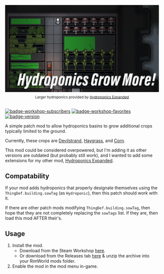 <div align="center">
    <a href="https://steamcommunity.com/sharedfiles/filedetails/?id=3005440209">
        <img src="./About/Preview.png" alt="Hydroponics Grow More">
    </a>
    <br>
    <sub>
        Larger hydroponics provided by <a href="https://github.com/Xevion/RimWorld-Hydroponics-Expanded">Hydroponics Expanded</a>
    </sub>
</div>
<br>

[![badge-workshop-subscribers]][workshop-hydroponics-grow-more] [![badge-workshop-favorites]][workshop-hydroponics-grow-more] [![badge-version]][workshop-hydroponics-grow-more]

A simple patch mod to allow hydroponics basins to grow additional crops typically limited to the ground.

Currently, these crops are [Devilstrand][rimworld-devilstrand], [Haygrass][rimworld-haygrass], and [Corn][rimworld-corn].

This mod could be considered overpowered, but I'm adding it as other versions are outdated (but probably still work), and I wanted to add some extensions for my other mod, [Hydroponics Expanded][github-hydroponics-expanded].

## Compatability

If your mod adds hydroponics that properly designate themselves using the `ThingDef.building.sowTag` (as `Hydroponic`), then this patch should work with it.

If there are other patch mods modifying `ThingDef.building.sowTag`, then hope that they are not completely replacing the `sowTags` list. If they are, then load this mod AFTER their's.

## Usage

1. Install the mod.
    - Download from the Steam Workshop [here][workshop-hydroponics-grow-more].
    - Or download from the Releases tab [here][github-hydroponics-grow-more-release] & unzip the archive into your RimWorld mods folder.
2. Enable the mod in the mod menu in-game.

[workshop-hydroponics-grow-more]: https://steamcommunity.com/sharedfiles/filedetails/?id=3005440209
[github-hydroponics-grow-more-release]: https://github.com/Xevion/RimWorld-HydroponicsGrowMore/releases
[github-hydroponics-expanded]: https://github.com/Xevion/RimWorld-Hydroponics-Expanded
[rimworld-devilstrand]: https://rimworldwiki.com/wiki/Devilstrand
[rimworld-haygrass]: https://rimworldwiki.com/wiki/Haygrass
[rimworld-corn]: https://rimworldwiki.com/wiki/Corn
[badge-version]: https://img.shields.io/badge/built_for-RimWorld_1.4-blue
[badge-workshop-subscribers]: https://img.shields.io/endpoint.svg?url=https://shieldsio-steam-workshop.jross.me/3005440209/subscriptions-text
[badge-workshop-favorites]: https://img.shields.io/endpoint.svg?url=https://shieldsio-steam-workshop.jross.me/3005440209/favourites-text